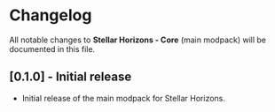 # Changelog

All notable changes to **Stellar Horizons - Core** (main modpack) will be documented in this file.

## [0.1.0] - Initial release
- Initial release of the main modpack for Stellar Horizons.
